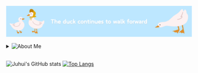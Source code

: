 ![Duck Walking](duck.png "A duck walking")

<details>
  <summary><img src="https://img.shields.io/badge/About%20Me-Click%20Here-blue" alt="About Me"></summary>
  ### About Me
  <a href="https://blog.naver.com/eggzuxi99" target="_blank"><img src="https://img.shields.io/badge/Blog-03C75A?style=flat&logo=naver&logoColor=ffffff"/></a>
  <img src="https://img.shields.io/badge/eggzuxi99@gmail.com-EA4335?style=flat&logo=gmail&logoColor=ffffff"/>
</details>
<br />

![Juhui's GitHub stats](https://github-readme-stats.vercel.app/api?username=eggzuxi&show_icons=true&theme=vue&count_private=true)
[![Top Langs](https://github-readme-stats.vercel.app/api/top-langs/?username=eggzuxi&hide_progress=true)](https://github.com/anuraghazra/github-readme-stats)


<!--
**eggzuxi/eggzuxi** is a ✨ _special_ ✨ repository because its `README.md` (this file) appears on your GitHub profile.

Here are some ideas to get you started:

- 🔭 I’m currently working on ...
- 🌱 I’m currently learning ...
- 👯 I’m looking to collaborate on ...
- 🤔 I’m looking for help with ...
- 💬 Ask me about ...
- 📫 How to reach me: ...
- 😄 Pronouns: ...
- ⚡ Fun fact: ...
-->
